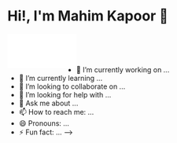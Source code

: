 # Hi!, I'm Mahim Kapoor 👋

[<img align="left" alt="Mahim Kapoor | Github" src="/assets/icons/github-white.svg" style="color: white; height:70px;width:70px;" />](https://github.com/mahimk9)

[<img align="left" alt="Mahim Kapoor | Linkedin" src="/assets/icons/linkedin-white.svg" style="color: white; height:70px;width:70px;" />](https://github.com/mahimk9)

<br>
<br>
<br/>

- 🔭 I’m currently working on ...
- 🌱 I’m currently learning ...
- 👯 I’m looking to collaborate on ...
- 🤔 I’m looking for help with ...
- 💬 Ask me about ...
- 📫 How to reach me: ...
- 😄 Pronouns: ...
- ⚡ Fun fact: ...
  -->
